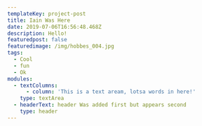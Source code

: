 ```yaml
---
templateKey: project-post
title: Iain Was Here
date: 2019-07-06T16:56:48.468Z
description: Hello!
featuredpost: false
featuredimage: /img/hobbes_004.jpg
tags:
  - Cool
  - fun
  - Ok
modules:
  - textColumns:
      - column: 'This is a text aream, lotsa words in here!'
    type: textArea
  - headerText: header Was added first but appears second
    type: header
---
```


